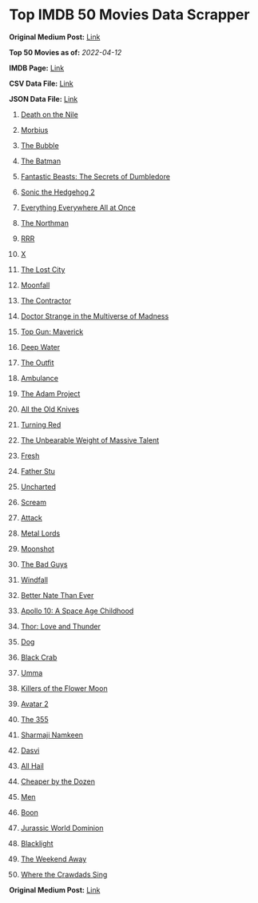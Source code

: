 # Top IMDB 50 Movies Data Scrapper

**Original Medium Post:** [Link](https://medium.com/@nishantsahoo/which-movie-should-i-watch-5c83a3c0f5b1) 

**Top 50 Movies as of:** _2022-04-12_

**IMDB Page:** [Link](http://www.imdb.com/search/title?release_date=2022,2022&title_type=feature)

**CSV Data File:** [Link](/Data/data.csv)

**JSON Data File:** [Link](/Data/data.json)

1. [Death on the Nile](https://www.imdb.com/title/tt7657566/?ref_=adv_li_tt)

2. [Morbius](https://www.imdb.com/title/tt5108870/?ref_=adv_li_tt)

3. [The Bubble](https://www.imdb.com/title/tt13610562/?ref_=adv_li_tt)

4. [The Batman](https://www.imdb.com/title/tt1877830/?ref_=adv_li_tt)

5. [Fantastic Beasts: The Secrets of Dumbledore](https://www.imdb.com/title/tt4123432/?ref_=adv_li_tt)

6. [Sonic the Hedgehog 2](https://www.imdb.com/title/tt12412888/?ref_=adv_li_tt)

7. [Everything Everywhere All at Once](https://www.imdb.com/title/tt6710474/?ref_=adv_li_tt)

8. [The Northman](https://www.imdb.com/title/tt11138512/?ref_=adv_li_tt)

9. [RRR](https://www.imdb.com/title/tt8178634/?ref_=adv_li_tt)

10. [X](https://www.imdb.com/title/tt13560574/?ref_=adv_li_tt)

11. [The Lost City](https://www.imdb.com/title/tt13320622/?ref_=adv_li_tt)

12. [Moonfall](https://www.imdb.com/title/tt5834426/?ref_=adv_li_tt)

13. [The Contractor](https://www.imdb.com/title/tt10323676/?ref_=adv_li_tt)

14. [Doctor Strange in the Multiverse of Madness](https://www.imdb.com/title/tt9419884/?ref_=adv_li_tt)

15. [Top Gun: Maverick](https://www.imdb.com/title/tt1745960/?ref_=adv_li_tt)

16. [Deep Water](https://www.imdb.com/title/tt2180339/?ref_=adv_li_tt)

17. [The Outfit](https://www.imdb.com/title/tt14114802/?ref_=adv_li_tt)

18. [Ambulance](https://www.imdb.com/title/tt4998632/?ref_=adv_li_tt)

19. [The Adam Project](https://www.imdb.com/title/tt2463208/?ref_=adv_li_tt)

20. [All the Old Knives](https://www.imdb.com/title/tt3706352/?ref_=adv_li_tt)

21. [Turning Red](https://www.imdb.com/title/tt8097030/?ref_=adv_li_tt)

22. [The Unbearable Weight of Massive Talent](https://www.imdb.com/title/tt11291274/?ref_=adv_li_tt)

23. [Fresh](https://www.imdb.com/title/tt13403046/?ref_=adv_li_tt)

24. [Father Stu](https://www.imdb.com/title/tt14439896/?ref_=adv_li_tt)

25. [Uncharted](https://www.imdb.com/title/tt1464335/?ref_=adv_li_tt)

26. [Scream](https://www.imdb.com/title/tt11245972/?ref_=adv_li_tt)

27. [Attack](https://www.imdb.com/title/tt7529298/?ref_=adv_li_tt)

28. [Metal Lords](https://www.imdb.com/title/tt12141112/?ref_=adv_li_tt)

29. [Moonshot](https://www.imdb.com/title/tt12585076/?ref_=adv_li_tt)

30. [The Bad Guys](https://www.imdb.com/title/tt8115900/?ref_=adv_li_tt)

31. [Windfall](https://www.imdb.com/title/tt15033192/?ref_=adv_li_tt)

32. [Better Nate Than Ever](https://www.imdb.com/title/tt14696284/?ref_=adv_li_tt)

33. [Apollo 10: A Space Age Childhood](https://www.imdb.com/title/tt7978758/?ref_=adv_li_tt)

34. [Thor: Love and Thunder](https://www.imdb.com/title/tt10648342/?ref_=adv_li_tt)

35. [Dog](https://www.imdb.com/title/tt11252248/?ref_=adv_li_tt)

36. [Black Crab](https://www.imdb.com/title/tt6708668/?ref_=adv_li_tt)

37. [Umma](https://www.imdb.com/title/tt13235822/?ref_=adv_li_tt)

38. [Killers of the Flower Moon](https://www.imdb.com/title/tt5537002/?ref_=adv_li_tt)

39. [Avatar 2](https://www.imdb.com/title/tt1630029/?ref_=adv_li_tt)

40. [The 355](https://www.imdb.com/title/tt8356942/?ref_=adv_li_tt)

41. [Sharmaji Namkeen](https://www.imdb.com/title/tt9098938/?ref_=adv_li_tt)

42. [Dasvi](https://www.imdb.com/title/tt14107554/?ref_=adv_li_tt)

43. [All Hail](https://www.imdb.com/title/tt16427718/?ref_=adv_li_tt)

44. [Cheaper by the Dozen](https://www.imdb.com/title/tt6705162/?ref_=adv_li_tt)

45. [Men](https://www.imdb.com/title/tt13841850/?ref_=adv_li_tt)

46. [Boon](https://www.imdb.com/title/tt13026738/?ref_=adv_li_tt)

47. [Jurassic World Dominion](https://www.imdb.com/title/tt8041270/?ref_=adv_li_tt)

48. [Blacklight](https://www.imdb.com/title/tt14060094/?ref_=adv_li_tt)

49. [The Weekend Away](https://www.imdb.com/title/tt14817272/?ref_=adv_li_tt)

50. [Where the Crawdads Sing](https://www.imdb.com/title/tt9411972/?ref_=adv_li_tt)

**Original Medium Post:** [Link](https://medium.com/@nishantsahoo/which-movie-should-i-watch-5c83a3c0f5b1) 
